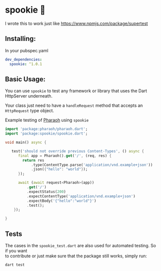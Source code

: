 # spookie 🎌

I wrote this to work just like https://www.npmjs.com/package/supertest

## Installing:

In your pubspec.yaml

```yaml
dev_dependencies:
  spookie: ^1.0.1
```

## Basic Usage:

You can use `spookie` to test any framework or library that uses the Dart HttpServer underneath.

Your class just need to have a `handleRequest` method that accepts an `HttpRequest` type object.

Example testing of [Pharaoh](https://pub.dev/packages/pharaoh) using `spookie`

```dart
import 'package:pharaoh/pharaoh.dart';
import 'package:spookie/spookie.dart';

void main() async {

   test('should not override previous Content-Types', () async {
      final app = Pharaoh().get('/', (req, res) {
        return res
            .type(ContentType.parse('application/vnd.example+json'))
            .json({"hello": "world"});
      });

      await (await request<Pharaoh>(app))
          .get('/')
          .expectStatus(200)
          .expectContentType('application/vnd.example+json')
          .expectBody('{"hello":"world"}')
          .test();
    });

}
```

## Tests

The cases in the `spookie_test.dart` are also used for automated testing. So if you want  
to contribute or just make sure that the package still works, simply run:

```shell
dart test
```
